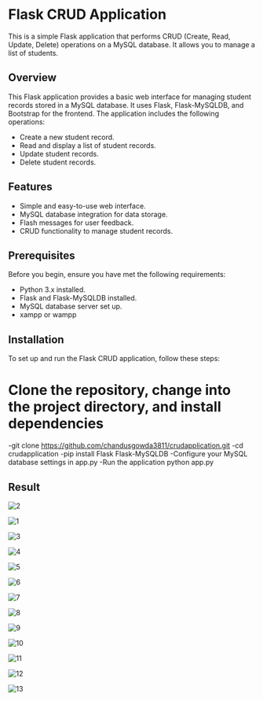 # Flask CRUD Application

This is a simple Flask application that performs CRUD (Create, Read, Update, Delete) operations on a MySQL database. It allows you to manage a list of students.

## Overview

This Flask application provides a basic web interface for managing student records stored in a MySQL database. It uses Flask, Flask-MySQLDB, and Bootstrap for the frontend. The application includes the following operations:

- Create a new student record.
- Read and display a list of student records.
- Update student records.
- Delete student records.

## Features

- Simple and easy-to-use web interface.
- MySQL database integration for data storage.
- Flash messages for user feedback.
- CRUD functionality to manage student records.

## Prerequisites

Before you begin, ensure you have met the following requirements:

- Python 3.x installed.
- Flask and Flask-MySQLDB installed.
- MySQL database server set up.
- xampp or wampp

## Installation

To set up and run the Flask CRUD application, follow these steps:


# Clone the repository, change into the project directory, and install dependencies
-git clone https://github.com/chandusgowda3811/crudapplication.git
-cd crudapplication
-pip install Flask Flask-MySQLDB
-Configure your MySQL database settings in app.py
-Run the application python app.py


## Result


![2](https://github.com/chandusgowda3811/crudapplication/assets/139698160/c7f536b4-8514-4428-9f3d-d645532bb36c)

![1](https://github.com/chandusgowda3811/crudapplication/assets/139698160/7170735f-c73f-4add-9cbb-970821551948)

![3](https://github.com/chandusgowda3811/crudapplication/assets/139698160/94225b05-556f-4455-b814-fc1357074957)

![4](https://github.com/chandusgowda3811/crudapplication/assets/139698160/afe41e2e-3655-490f-9070-ff4826120604)

![5](https://github.com/chandusgowda3811/crudapplication/assets/139698160/e587192f-92c1-4b5b-b815-847ce90b977a)

![6](https://github.com/chandusgowda3811/crudapplication/assets/139698160/e206232e-42b9-481e-ae09-543eea4b6214)

![7](https://github.com/chandusgowda3811/crudapplication/assets/139698160/80f2bd73-8397-4dde-bfea-00866773b340)

![8](https://github.com/chandusgowda3811/crudapplication/assets/139698160/39344edf-c880-4761-9ea7-58751bf14f03)

![9](https://github.com/chandusgowda3811/crudapplication/assets/139698160/d0181ccd-9c54-468d-ae73-69d44396d627)

![10](https://github.com/chandusgowda3811/crudapplication/assets/139698160/19043a83-6863-4d26-8f88-05177b7ff497)

![11](https://github.com/chandusgowda3811/crudapplication/assets/139698160/4e85ddd3-1d07-4bc4-98d4-397793aba51f)

![12](https://github.com/chandusgowda3811/crudapplication/assets/139698160/1cd6e014-7df6-44d7-bf12-1c41b62c5903)

![13](https://github.com/chandusgowda3811/crudapplication/assets/139698160/5bbb422a-b670-4a1b-a6e9-162a66085923)



